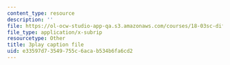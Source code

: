```yaml
---
content_type: resource
description: ''
file: https://ol-ocw-studio-app-qa.s3.amazonaws.com/courses/18-03sc-differential-equations-fall-2011/e33597d73549755c6acab534b6fa6cd2_qbyeQum8qTE.srt
file_type: application/x-subrip
resourcetype: Other
title: 3play caption file
uid: e33597d7-3549-755c-6aca-b534b6fa6cd2
---
```


